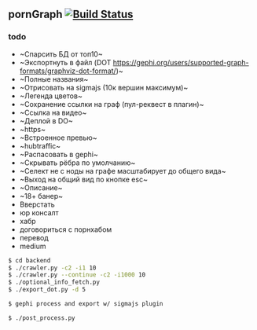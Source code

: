pornGraph  [![Build Status](https://travis-ci.org/esemi/pornhub-graph.svg?branch=master)](https://travis-ci.org/esemi/pornhub-graph)
---

### todo
- ~Спарсить БД от топ10~
- ~Экспортнуть в файл (DOT https://gephi.org/users/supported-graph-formats/graphviz-dot-format/)~
- ~Полные названия~
- ~Отрисовать на sigmajs (10к вершин максимум)~
- ~Легенда цветов~
- ~Сохранение ссылки на граф (пул-реквест в плагин)~
- ~Ссылка на видео~
- ~Деплой в DO~ 
- ~https~
- ~Встроенное превью~
- ~hubtraffic~
- ~Распасовать в gephi~
- ~Скрывать рёбра по умолчанию~
- ~Селект не с ноды на графе масштабирует до общего вида~
- ~Выход на общий вид по кнопке esc~
- ~Описание~
- ~18+ банер~
- Вверстать
- юр консалт
- хабр
- договориться с порнхабом
- перевод
- medium



```bash
$ cd backend
$ ./crawler.py -c2 -i1 10
$ ./crawler.py --continue -c2 -i1000 10
$ ./optional_info_fetch.py
$ ./export_dot.py -d 5

$ gephi process and export w/ sigmajs plugin

$ ./post_process.py
```